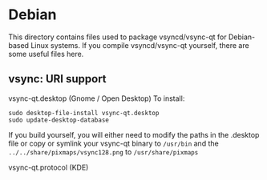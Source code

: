 
Debian
====================
This directory contains files used to package vsyncd/vsync-qt
for Debian-based Linux systems. If you compile vsyncd/vsync-qt yourself, there are some useful files here.

## vsync: URI support ##


vsync-qt.desktop  (Gnome / Open Desktop)
To install:

	sudo desktop-file-install vsync-qt.desktop
	sudo update-desktop-database

If you build yourself, you will either need to modify the paths in
the .desktop file or copy or symlink your vsync-qt binary to `/usr/bin`
and the `../../share/pixmaps/vsync128.png` to `/usr/share/pixmaps`

vsync-qt.protocol (KDE)

